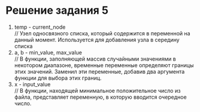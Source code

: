 ﻿# Решение задания 5

1. temp - current_node  
// Узел односвязного списка, который содержится в переменной на данный момент. Используется для добавления узла в середину списка
2.	a, b - min_value, max_value  
// В функции, заполняющей массив случайными значениями в некотором диапазоне, временные переменные определяют границы этих значений. Заменил эти переменные, добавив два аргумента функции для выбора этих границ.
3. x - input_value  
// В функции, находящей минимальное положительное число из файла, представляет переменную, в которую вводится очередное число.
